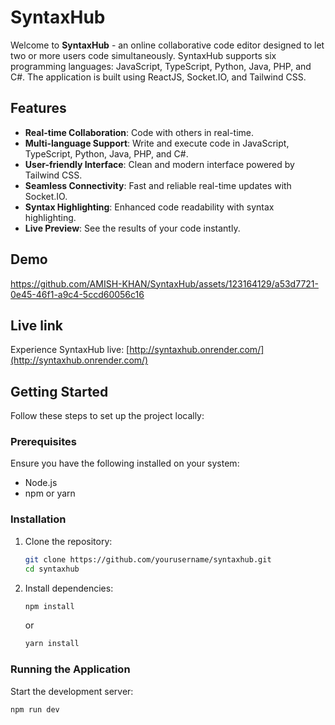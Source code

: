 # SyntaxHub

Welcome to **SyntaxHub** - an online collaborative code editor designed to let two or more users code simultaneously. SyntaxHub supports six programming languages: JavaScript, TypeScript, Python, Java, PHP, and C#. The application is built using ReactJS, Socket.IO, and Tailwind CSS.

## Features

- **Real-time Collaboration**: Code with others in real-time.
- **Multi-language Support**: Write and execute code in JavaScript, TypeScript, Python, Java, PHP, and C#.
- **User-friendly Interface**: Clean and modern interface powered by Tailwind CSS.
- **Seamless Connectivity**: Fast and reliable real-time updates with Socket.IO.
- **Syntax Highlighting**: Enhanced code readability with syntax highlighting.
- **Live Preview**: See the results of your code instantly.

## Demo

 https://github.com/AMISH-KHAN/SyntaxHub/assets/123164129/a53d7721-0e45-46f1-a9c4-5ccd60056c16

## Live link

Experience SyntaxHub live: [http://syntaxhub.onrender.com/](http://syntaxhub.onrender.com/)


## Getting Started

Follow these steps to set up the project locally:

### Prerequisites

Ensure you have the following installed on your system:

- Node.js
- npm or yarn

### Installation

1. Clone the repository:

    ```bash
    git clone https://github.com/yourusername/syntaxhub.git
    cd syntaxhub
    ```

2. Install dependencies:

    ```bash
    npm install
    ```

    or

    ```bash
    yarn install
    ```

### Running the Application

Start the development server:

```bash
npm run dev
